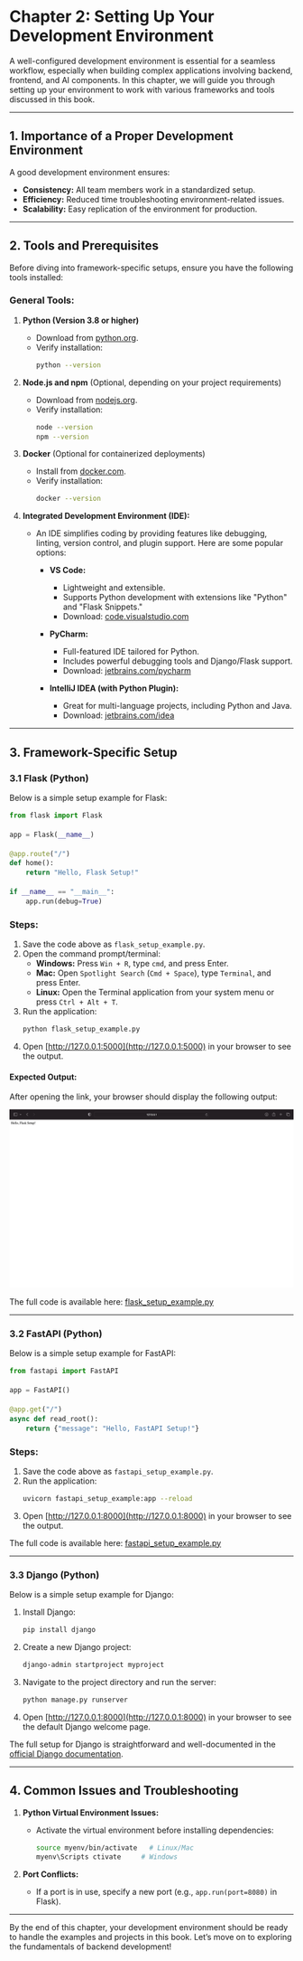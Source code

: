 # Chapter 2: Setting Up Your Development Environment

A well-configured development environment is essential for a seamless workflow, especially when building complex applications involving backend, frontend, and AI components. In this chapter, we will guide you through setting up your environment to work with various frameworks and tools discussed in this book.

---

## 1. Importance of a Proper Development Environment

A good development environment ensures:

- **Consistency:** All team members work in a standardized setup.
- **Efficiency:** Reduced time troubleshooting environment-related issues.
- **Scalability:** Easy replication of the environment for production.

---

## 2. Tools and Prerequisites

Before diving into framework-specific setups, ensure you have the following tools installed:

### General Tools:

1. **Python (Version 3.8 or higher)**

   - Download from [python.org](https://www.python.org/).
   - Verify installation:
     ```bash
     python --version
     ```

2. **Node.js and npm** (Optional, depending on your project requirements)

   - Download from [nodejs.org](https://nodejs.org/).
   - Verify installation:
     ```bash
     node --version
     npm --version
     ```

3. **Docker** (Optional for containerized deployments)

   - Install from [docker.com](https://www.docker.com/).
   - Verify installation:
     ```bash
     docker --version
     ```

4. **Integrated Development Environment (IDE):**

   - An IDE simplifies coding by providing features like debugging, linting, version control, and plugin support. Here are some popular options:

     - **VS Code:**
       - Lightweight and extensible.
       - Supports Python development with extensions like "Python" and "Flask Snippets."
       - Download: [code.visualstudio.com](https://code.visualstudio.com/)

     - **PyCharm:**
       - Full-featured IDE tailored for Python.
       - Includes powerful debugging tools and Django/Flask support.
       - Download: [jetbrains.com/pycharm](https://www.jetbrains.com/pycharm/)

     - **IntelliJ IDEA (with Python Plugin):**
       - Great for multi-language projects, including Python and Java.
       - Download: [jetbrains.com/idea](https://www.jetbrains.com/idea/)

---

## 3. Framework-Specific Setup

### **3.1 Flask (Python)**

Below is a simple setup example for Flask:

```python
from flask import Flask

app = Flask(__name__)

@app.route("/")
def home():
    return "Hello, Flask Setup!"

if __name__ == "__main__":
    app.run(debug=True)
```

### Steps:

1. Save the code above as `flask_setup_example.py`.
2. Open the command prompt/terminal:
   - **Windows:** Press `Win + R`, type `cmd`, and press Enter.
   - **Mac:** Open `Spotlight Search` (`Cmd + Space`), type `Terminal`, and press Enter.
   - **Linux:** Open the Terminal application from your system menu or press `Ctrl + Alt + T`.
3. Run the application:
   ```bash
   python flask_setup_example.py
   ```
4. Open [http://127.0.0.1:5000](http://127.0.0.1:5000) in your browser to see the output.

#### Expected Output:
After opening the link, your browser should display the following output:

![Browser Output](images/flask_output.png)

The full code is available here: [flask\_setup\_example.py](../code/chapter2/flask_setup_example.py)

---

### **3.2 FastAPI (Python)**

Below is a simple setup example for FastAPI:

```python
from fastapi import FastAPI

app = FastAPI()

@app.get("/")
async def read_root():
    return {"message": "Hello, FastAPI Setup!"}
```

### Steps:

1. Save the code above as `fastapi_setup_example.py`.
2. Run the application:
   ```bash
   uvicorn fastapi_setup_example:app --reload
   ```
3. Open [http://127.0.0.1:8000](http://127.0.0.1:8000) in your browser to see the output.

The full code is available here: [fastapi\_setup\_example.py](../code/chapter2/fastapi_setup_example.py)

---

### **3.3 Django (Python)**

Below is a simple setup example for Django:

1. Install Django:

   ```bash
   pip install django
   ```

2. Create a new Django project:

   ```bash
   django-admin startproject myproject
   ```

3. Navigate to the project directory and run the server:

   ```bash
   python manage.py runserver
   ```

4. Open [http://127.0.0.1:8000](http://127.0.0.1:8000) in your browser to see the default Django welcome page.

The full setup for Django is straightforward and well-documented in the [official Django documentation](https://docs.djangoproject.com/).

---

## 4. Common Issues and Troubleshooting

1. **Python Virtual Environment Issues:**

   - Activate the virtual environment before installing dependencies:
     ```bash
     source myenv/bin/activate   # Linux/Mac
     myenv\Scripts ctivate     # Windows
     ```

2. **Port Conflicts:**

   - If a port is in use, specify a new port (e.g., `app.run(port=8080)` in Flask).

---

By the end of this chapter, your development environment should be ready to handle the examples and projects in this book. Let’s move on to exploring the fundamentals of backend development!
